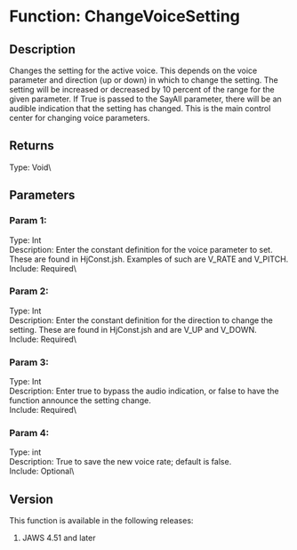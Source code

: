 # Function: ChangeVoiceSetting

## Description

Changes the setting for the active voice. This depends on the voice
parameter and direction (up or down) in which to change the setting. The
setting will be increased or decreased by 10 percent of the range for
the given parameter. If True is passed to the SayAll parameter, there
will be an audible indication that the setting has changed. This is the
main control center for changing voice parameters.

## Returns

Type: Void\

## Parameters

### Param 1:

Type: Int\
Description: Enter the constant definition for the voice parameter to
set. These are found in HjConst.jsh. Examples of such are V_RATE and
V_PITCH.\
Include: Required\

### Param 2:

Type: Int\
Description: Enter the constant definition for the direction to change
the setting. These are found in HjConst.jsh and are V_UP and V_DOWN.\
Include: Required\

### Param 3:

Type: Int\
Description: Enter true to bypass the audio indication, or false to have
the function announce the setting change.\
Include: Required\

### Param 4:

Type: int\
Description: True to save the new voice rate; default is false.\
Include: Optional\

## Version

This function is available in the following releases:

1.  JAWS 4.51 and later

